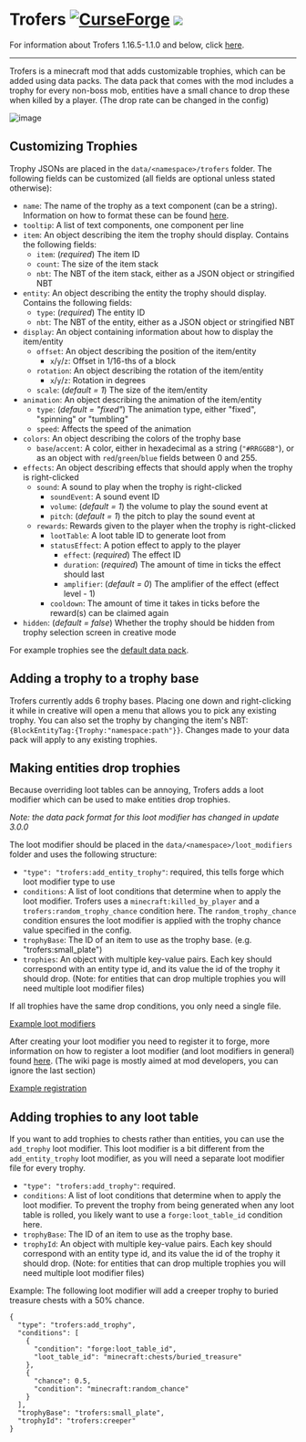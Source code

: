 # Trofers [![CurseForge](http://cf.way2muchnoise.eu/full_482265_downloads.svg)](https://www.curseforge.com/minecraft/mc-mods/trofers) [![](https://discordapp.com/api/guilds/298798089068609537/widget.png?style=shield)](https://discord.gg/87pXJadaRr)

For information about Trofers 1.16.5-1.1.0 and below, click [here](https://github.com/ochotonida/trofers/blob/1.16-legacy/README.md).

---

Trofers is a minecraft mod that adds customizable trophies, which can be added using data packs.
The data pack that comes with the mod includes a trophy for every non-boss mob, entities have a small chance to drop these when killed by a player.
(The drop rate can be changed in the config)

![image](https://user-images.githubusercontent.com/37985539/134405190-2076a728-fb77-4232-9936-42a4a8307bdd.png)
## Customizing Trophies

Trophy JSONs are placed in the `data/<namespace>/trofers` folder. The following fields can be customized 
(all fields are optional unless stated otherwise):

* `name`: The name of the trophy as a text component (can be a string). 
  Information on how to format these can be found [here](https://minecraft.fandom.com/wiki/Raw_JSON_text_format).
* `tooltip`: A list of text components, one component per line
* `item`: An object describing the item the trophy should display. Contains the following fields:
  * `item`: (_required_) The item ID
  * `count`: The size of the item stack
  * `nbt`: The NBT of the item stack, either as a JSON object or stringified NBT
* `entity`: An object describing the entity the trophy should display. Contains the following fields:
  * `type`: (_required_) The entity ID
  * `nbt`: The NBT of the entity, either as a JSON object or stringified NBT
* `display`: An object containing information about how to display the item/entity
  * `offset`: An object describing the position of the item/entity
    * `x`/`y`/`z`: Offset in 1/16-ths of a block
  * `rotation`: An object describing the rotation of the item/entity
    * `x`/`y`/`z`: Rotation in degrees
  * `scale`: (_default = 1_) The size of the item/entity
* `animation`: An object describing the animation of the item/entity
  * `type`: (_default = "fixed"_) The animation type, either "fixed", "spinning" or "tumbling"
  * `speed`: Affects the speed of the animation
* `colors`: An object describing the colors of the trophy base
  * `base`/`accent`: A color, either in hexadecimal as a string (`"#RRGGBB"`), 
    or as an object with `red`/`green`/`blue` fields between 0 and 255.
* `effects`: An object describing effects that should apply when the trophy is right-clicked
  * `sound`: A sound to play when the trophy is right-clicked
    * `soundEvent`: A sound event ID
    * `volume`: (_default = 1_) the volume to play the sound event at
    * `pitch`: (_default = 1_) the pitch to play the sound event at
  * `rewards`: Rewards given to the player when the trophy is right-clicked
    * `lootTable`: A loot table ID to generate loot from
    * `statusEffect`: A potion effect to apply to the player
      * `effect`: (_required_) The effect ID
      * `duration`: (_required_) The amount of time in ticks the effect should last
      * `amplifier`: (_default = 0_) The amplifier of the effect (effect level - 1)
    * `cooldown`: The amount of time it takes in ticks before the reward(s) can be claimed again
* `hidden`: (_default = false_) Whether the trophy should be hidden from trophy selection screen in creative mode

For example trophies see the [default data pack](https://github.com/ochotonida/trofers/tree/HEAD/src/generated/resources/data/trofers/trofers).

## Adding a trophy to a trophy base
Trofers currently adds 6 trophy bases. 
Placing one down and right-clicking it while in creative will open a menu that allows you to pick any existing trophy.
You can also set the trophy by changing the item's NBT: `{BlockEntityTag:{Trophy:"namespace:path"}}`.
Changes made to your data pack will apply to any existing trophies.

## Making entities drop trophies
Because overriding loot tables can be annoying, Trofers adds a loot modifier which can be used to make entities drop trophies.

*Note: the data pack format for this loot modifier has changed in update 3.0.0*

The loot modifier should be placed in the `data/<namespace>/loot_modifiers` folder and uses the following structure:

* `"type": "trofers:add_entity_trophy"`: required, this tells forge which loot modifier type to use
* `conditions`: A list of loot conditions that determine when to apply the loot modifier. Trofers uses a `minecraft:killed_by_player` and a `trofers:random_trophy_chance` condition here. The `random_trophy_chance` condition ensures the loot modifier is applied with the trophy chance value specified in the config.
* `trophyBase`: The ID of an item to use as the trophy base. (e.g. "trofers:small_plate")
* `trophies`: An object with multiple key-value pairs. Each key should correspond with an entity type id, and its value the id of the trophy it should drop. (Note: for entities that can drop multiple trophies you will need multiple loot modifier files)

If all trophies have the same drop conditions, you only need a single file.

[Example loot modifiers](https://github.com/ochotonida/trofers/tree/HEAD/src/generated/resources/data/trofers/loot_modifiers)

After creating your loot modifier you need to register it to forge, more information on how to register a loot modifier (and loot modifiers in general) found [here](https://forge.gemwire.uk/wiki/Dynamic_Loot_Modification). (The wiki page is mostly aimed at mod developers, you can ignore the last section)

[Example registration](https://github.com/ochotonida/trofers/blob/HEAD/src/generated/resources/data/forge/loot_modifiers/global_loot_modifiers.json)

## Adding trophies to any loot table
If you want to add trophies to chests rather than entities, you can use the `add_trophy` loot modifier.
This loot modifier is a bit different from the `add_entity_trophy` loot modifier, as you will need a separate loot modifier file for every trophy.

* `"type": "trofers:add_trophy"`: required.
* `conditions`: A list of loot conditions that determine when to apply the loot modifier.
  To prevent the trophy from being generated when any loot table is rolled, you likely want to use a `forge:loot_table_id` condition here.
* `trophyBase`: The ID of an item to use as the trophy base.
* `trophyId`: An object with multiple key-value pairs. Each key should correspond with an entity type id, and its value the id of the trophy it should drop. (Note: for entities that can drop multiple trophies you will need multiple loot modifier files)

Example: The following loot modifier will add a creeper trophy to buried treasure chests with a 50% chance.
```json5
{
  "type": "trofers:add_trophy",
  "conditions": [
    {
      "condition": "forge:loot_table_id",
      "loot_table_id": "minecraft:chests/buried_treasure"
    },
    {
      "chance": 0.5,
      "condition": "minecraft:random_chance"
    }
  ],
  "trophyBase": "trofers:small_plate",
  "trophyId": "trofers:creeper"
}
```